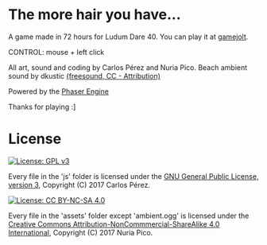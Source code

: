 # The more hair you have...

A game made in 72 hours for Ludum Dare 40. You can play it at [gamejolt](https://gamejolt.com/games/ld40/301671).

CONTROL: mouse + left click

All art, sound and coding by Carlos Pérez and Nuria Pico.
Beach ambient sound by dkustic [(freesound, CC - Attribution)](https://freesound.org/people/dkustic/)

Powered by the [Phaser Engine](https://phaser.io/)

Thanks for playing :]

# License

[![License: GPL v3](https://img.shields.io/badge/License-GPL%20v3-blue.svg)](https://www.gnu.org/licenses/gpl-3.0)

Every file in the 'js' folder is licensed under the [GNU General Public License, version 3](https://www.gnu.org/licenses/gpl-3.0), Copyright (C) 2017 Carlos Pérez.


[![License: CC BY-NC-SA 4.0](https://img.shields.io/badge/License-CC%20BY--NC--SA%204.0-lightgrey.svg)](https://creativecommons.org/licenses/by-nc-sa/4.0/)

Every file in the 'assets' folder except 'ambient.ogg' is licensed under the [Creative Commons Attribution-NonCommmercial-ShareAlike 4.0 International](https://creativecommons.org/licenses/by-nc-sa/4.0/), Copyright (C) 2017 Nuria Pico.